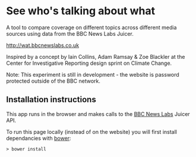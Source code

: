 # See who's talking about what

A tool to compare coverage on different topics across different media sources using data from the BBC News Labs Juicer.

http://wat.bbcnewslabs.co.uk

Inspired by a concept by Iain Collins, Adam Ramsay &amp; Zoe Blackler at the Center for Investigative Reporting design sprint on Climate Change.

Note: This experiment is still in development - the website is password protected outside of the BBC network.

## Installation instructions

This app runs in the browser and makes calls to the [BBC News Labs](http://bbcnewslabs.co.uk) Juicer API.

To run this page locally (instead of on the website) you will first install dependancies with [bower](http://bower.io):

    > bower install